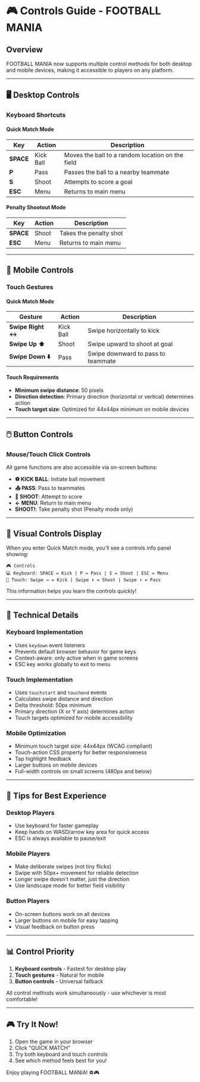 # 🎮 Controls Guide - FOOTBALL MANIA

## Overview
FOOTBALL MANIA now supports multiple control methods for both desktop and mobile devices, making it accessible to players on any platform.

---

## 🖥️ Desktop Controls

### Keyboard Shortcuts

#### Quick Match Mode
| Key | Action | Description |
|-----|--------|-------------|
| **SPACE** | Kick Ball | Moves the ball to a random location on the field |
| **P** | Pass | Passes the ball to a nearby teammate |
| **S** | Shoot | Attempts to score a goal |
| **ESC** | Menu | Returns to main menu |

#### Penalty Shootout Mode
| Key | Action | Description |
|-----|--------|-------------|
| **SPACE** | Shoot | Takes the penalty shot |
| **ESC** | Menu | Returns to main menu |

---

## 📱 Mobile Controls

### Touch Gestures

#### Quick Match Mode
| Gesture | Action | Description |
|---------|--------|-------------|
| **Swipe Right ↔️** | Kick Ball | Swipe horizontally to kick |
| **Swipe Up ⬆️** | Shoot | Swipe upward to shoot at goal |
| **Swipe Down ⬇️** | Pass | Swipe downward to pass to teammate |

#### Touch Requirements
- **Minimum swipe distance**: 50 pixels
- **Direction detection**: Primary direction (horizontal or vertical) determines action
- **Touch target size**: Optimized for 44x44px minimum on mobile devices

---

## 🖱️ Button Controls

### Mouse/Touch Click Controls

All game functions are also accessible via on-screen buttons:

- **⚽ KICK BALL**: Initiate ball movement
- **📤 PASS**: Pass to teammates
- **🥅 SHOOT**: Attempt to score
- **← MENU**: Return to main menu
- **SHOOT!**: Take penalty shot (Penalty mode only)

---

## 🎯 Visual Controls Display

When you enter Quick Match mode, you'll see a controls info panel showing:

```
🎮 Controls
💻 Keyboard: SPACE = Kick | P = Pass | S = Shoot | ESC = Menu
📱 Touch: Swipe ↔️ = Kick | Swipe ⬆️ = Shoot | Swipe ⬇️ = Pass
```

This information helps you learn the controls quickly!

---

## 🔧 Technical Details

### Keyboard Implementation
- Uses `keydown` event listeners
- Prevents default browser behavior for game keys
- Context-aware: only active when in game screens
- ESC key works globally to exit to menu

### Touch Implementation
- Uses `touchstart` and `touchend` events
- Calculates swipe distance and direction
- Delta threshold: 50px minimum
- Primary direction (X or Y axis) determines action
- Touch targets optimized for mobile accessibility

### Mobile Optimization
- Minimum touch target size: 44x44px (WCAG compliant)
- Touch-action CSS property for better responsiveness
- Tap highlight feedback
- Larger buttons on mobile devices
- Full-width controls on small screens (480px and below)

---

## 🚀 Tips for Best Experience

### Desktop Players
- Use keyboard for faster gameplay
- Keep hands on WASD/arrow key area for quick access
- ESC is always available to pause/exit

### Mobile Players
- Make deliberate swipes (not tiny flicks)
- Swipe with 50px+ movement for reliable detection
- Longer swipe doesn't matter, just the direction
- Use landscape mode for better field visibility

### Button Players
- On-screen buttons work on all devices
- Larger buttons on mobile for easy tapping
- Visual feedback on button press

---

## 📊 Control Priority

1. **Keyboard controls** - Fastest for desktop play
2. **Touch gestures** - Natural for mobile
3. **Button controls** - Universal fallback

All control methods work simultaneously - use whichever is most comfortable!

---

## 🎮 Try It Now!

1. Open the game in your browser
2. Click "QUICK MATCH"
3. Try both keyboard and touch controls
4. See which method feels best for you!

Enjoy playing FOOTBALL MANIA! ⚽🎮
